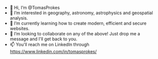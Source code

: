 - 👋 Hi, I’m @TomasProkes
- 👀 I’m interested in geography, astronomy, astrophysics and geospatial analysis.
- 🌱 I’m currently learning how to create modern, efficient and secure websites.
- 💞️ I’m looking to collaborate on any of the above! Just drop me a message and I'll get back to you.
- 📫 You'll reach me on LinkedIn through https://www.linkedin.com/in/tomasprokes/

<!---
TomasProkes/TomasProkes is a ✨ special ✨ repository because its `README.md` (this file) appears on your GitHub profile.
You can click the Preview link to take a look at your changes.
--->
